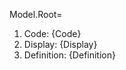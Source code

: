 Model.Root=<ol><li>Code: {Code}</li><li>Display: {Display}</li><li>Definition: {Definition}</li></ol>
